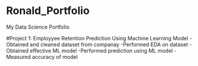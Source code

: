 # Ronald_Portfolio
My Data Science Portfolio

#Project 1: Employyee Retention Prediction Using Machine Learning Model
-Obtained and cleaned dataset from companay
-Performed EDA on dataset
-Obtained effective ML model
-Performed prediction using ML model
-Measured accuracy of model
